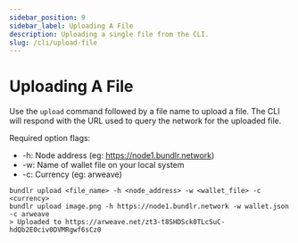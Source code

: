 ```yaml
---
sidebar_position: 9
sidebar_label: Uploading A File
description: Uploading a single file from the CLI.
slug: /cli/upload-file
---
```


# Uploading A File

Use the `upload` command followed by a file name to upload a file. The CLI will respond with the URL used to query the network for the uploaded file.

Required option flags:

-   -h: Node address (eg: https://node1.bundlr.network)
-   -w: Name of wallet file on your local system
-   -c: Currency (eg: arweave)

```console
bundlr upload <file_name> -h <node_address> -w <wallet_file> -c <currency>
bundlr upload image.png -h https://node1.bundlr.network -w wallet.json -c arweave
> Uploaded to https://arweave.net/zt3-t8SHDSck0TLcSuC-hdQb2E0civ0DVMRgwf6sCz0
```
